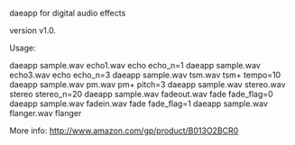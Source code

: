 daeapp for digital audio effects

version v1.0.

Usage:

daeapp sample.wav echo1.wav echo echo_n=1
daeapp sample.wav echo3.wav echo echo_n=3
daeapp sample.wav tsm.wav tsm+ tempo=10
daeapp sample.wav pm.wav pm+ pitch=3
daeapp sample.wav stereo.wav stereo stereo_n=20
daeapp sample.wav fadeout.wav fade fade_flag=0
daeapp sample.wav fadein.wav fade fade_flag=1
daeapp sample.wav flanger.wav flanger

More info: http://www.amazon.com/gp/product/B013O2BCR0
